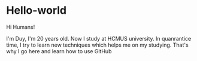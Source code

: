 # Hello-world

Hi Humans!

I'm Duy, I'm 20 years old. Now I study at HCMUS university. In quanrantice time, I try to learn new techniques which helps me on my studying. That's why I go here and learn how to use GitHub

